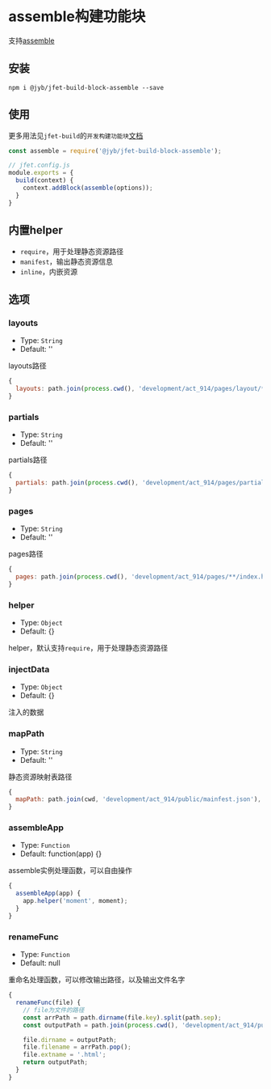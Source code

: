 # assemble构建功能块

支持[assemble](https://github.com/assemble/assemble/)

## 安装

```shell
npm i @jyb/jfet-build-block-assemble --save
```

## 使用

更多用法见`jfet-build`的`开发构建功能块`[文档](http://git.jtjr.com/h5_webtools_grp/workflow/blob/master/packages/jfet-build/doc/DevelopBlock.md)

```javascript
const assemble = require('@jyb/jfet-build-block-assemble');

// jfet.config.js
module.exports = {
  build(context) {
    context.addBlock(assemble(options));
  }
}
```

## 内置helper

- `require`，用于处理静态资源路径
- `manifest`，输出静态资源信息
- `inline`，内嵌资源

## 选项

### layouts
- Type: `String`
- Default: ''

layouts路径

```javascript
{
  layouts: path.join(process.cwd(), 'development/act_914/pages/layout/*.hbs')
}
```

### partials
- Type: `String`
- Default: ''

partials路径

```javascript
{
  partials: path.join(process.cwd(), 'development/act_914/pages/partials/*.hbs')
}
```

### pages
- Type: `String`
- Default: ''

pages路径

```javascript
{
  pages: path.join(process.cwd(), 'development/act_914/pages/**/index.hbs')
}
```

### helper
- Type: `Object`
- Default: {}

helper，默认支持`require`，用于处理静态资源路径

### injectData
- Type: `Object`
- Default: {}

注入的数据

### mapPath
- Type: `String`
- Default: ''

静态资源映射表路径

```javascript
{
  mapPath: path.join(cwd, 'development/act_914/public/mainfest.json'),
}
```

### assembleApp
- Type: `Function`
- Default: function(app) {}

assemble实例处理函数，可以自由操作

```javascript
{
  assembleApp(app) {
    app.helper('moment', moment);
  }
}
```

### renameFunc
- Type: `Function`
- Default: null

重命名处理函数，可以修改输出路径，以及输出文件名字

```javascript
{
  renameFunc(file) {
    // file为文件的路径
    const arrPath = path.dirname(file.key).split(path.sep);
    const outputPath = path.join(process.cwd(), 'development/act_914/public');

    file.dirname = outputPath;
    file.filename = arrPath.pop();
    file.extname = '.html';
    return outputPath;
  }
}
```
